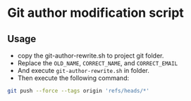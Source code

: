 # Git author modification script

## Usage
* copy the git-author-rewrite.sh to project git folder.
* Replace the `OLD_NAME`, `CORRECT_NAME`, and `CORRECT_EMAIL`
* And execute `git-author-rewrite.sh` in folder.
* Then execute the following command:
```bash
git push --force --tags origin 'refs/heads/*'
```
